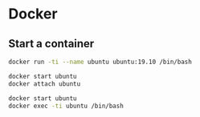 # Docker

## Start a container

```bash
docker run -ti --name ubuntu ubuntu:19.10 /bin/bash
```

```bash
docker start ubuntu
docker attach ubuntu
```

```bash
docker start ubuntu
docker exec -ti ubuntu /bin/bash
```
